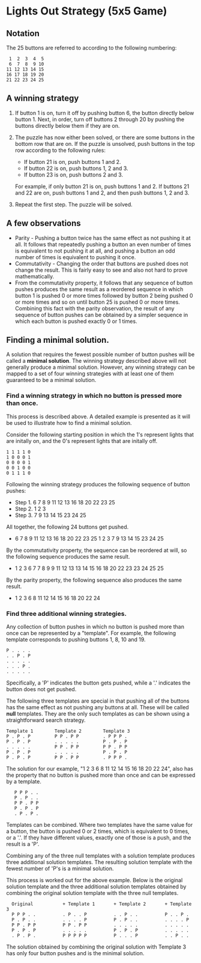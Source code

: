 # Lights Out Strategy (5x5 Game)

## Notation

The 25 buttons are referred to according to the following numbering:
```
 1  2  3  4  5
 6  7  8  9 10
11 12 13 14 15
16 17 18 19 20
21 22 23 24 25
```

## A winning strategy

1. If button 1 is on, turn it off by pushing button 6, the button directly
   below button 1.  Next, in order, turn off buttons 2 through 20 by pushing the
   buttons directly below them if they are on.
1. The puzzle has now either been solved, or there are some buttons in the
   bottom row that are on.  If the puzzle is unsolved, push buttons in the top row
   according to the following rules:
   *  If button 21 is on, push buttons 1 and 2.
   *  If button 22 is on, push buttons 1, 2 and 3.
   *  If button 23 is on, push buttons 2 and 3.

   For example, if only button 21 is on, push buttons 1 and 2.  If buttons 21 and
   22 are on, push buttons 1 and 2, and then push buttons 1, 2 and 3.
1. Repeat the first step.  The puzzle will be solved.

## A few observations
* Parity - Pushing a button twice has the same effect as not pushing it at all.
  It follows that repeatedly pushing a button an even number of times is
  equivalent to not pushing it at all, and pushing a button an odd number of
  times is equivalent to pushing it once.
* Commutativity - Changing the order that buttons are pushed does not change the
  result.  This is fairly easy to see and also not hard to prove mathematically.
* From the commutativity property, it follows that any sequence of button pushes
  produces the same result as a reordered sequence in which button 1 is pushed 0
  or more times followed by button 2 being pushed 0 or more times and so on until
  button 25 is pushed 0 or more times.  Combining this fact with the parity
  observation, the result of any sequence of button pushes can be obtained by a
  simpler sequence in which each button is pushed exactly 0 or 1 times.

## Finding a minimal solution.

A solution that requires the fewest possible number of button pushes will be
called a **minimal solution**. The winning strategy described above will not
generally produce a minimal solution. However, any winning strategy can be
mapped to a set of four winning strategies with at least one of them guaranteed
to be a minimal solution.

### Find a winning strategy in which no button is pressed more than once.
This process is described above.  A detailed example is presented as it will be
used to illustrate how to find a minimal solution.

Consider the following starting position in which the 1's represent lights that
are initally on, and the 0's represent lights that are initally off.
```
1 1 1 1 0
1 0 0 0 1
0 0 0 0 1
0 0 1 0 0
0 1 1 1 0
```
Following the winning strategy produces the following sequence of button pushes:
* Step 1.  6 7 8 9 11 12 13 16 18 20 22 23 25
* Step 2.  1 2 3
* Step 3.  7 9 13 14 15 23 24 25

All together, the following 24 buttons get pushed.
* 6 7 8 9 11 12 13 16 18 20 22 23 25 1 2 3 7 9 13 14 15 23 24 25

By the commutativity property, the sequence can be reordered at will, so the
following sequence produces the same result.
* 1 2 3 6 7 7 8 9 9 11 12 13 13 14 15 16 18 20 22 23 23 24 25 25

By the parity property, the following sequence also produces the same result.
* 1 2 3 6 8 11 12 14 15 16 18 20 22 24

### Find three additional winning strategies.
Any collection of button pushes in which no button is pushed more than once can
be represented by a "template".  For example, the following template
corresponds to pushing buttons 1, 8, 10 and 19.
```
P . . . .
. . P . P
. . . . .
. . . P .
. . . . .
```
Specifically, a 'P' indicates the button gets pushed, while a '.' indicates the
button does not get pushed.

The following three templates are special in that pushing all of the buttons has
the same effect as not pushing any buttons at all. These will be called **null**
templates. They are the only such templates as can be shown using a
straightforward search strategy.
```
Template 1        Template 2        Template 3
P . P . P         P P . P P         . P P P .
P . P . P         . . . . .         P . P . P
. . . . .         P P . P P         P P . P P
P . P . P         . . . . .         P . P . P
P . P . P         P P . P P         . P P P .
```

The solution for our example, "1 2 3 6 8 11 12 14 15 16 18 20 22 24", also has
the property that no button is pushed more than once and can be expressed by a
template.
```
   P P P . .
   P . P . .
   P P . P P
   P . P . P
   . P . P .
```

Templates can be combined. Where two templates have the same value for a button,
the button is pushed 0 or 2 times, which is equivalent to 0 times, or a '.'. If
they have different values, exactly one of those is a push, and the result is a 'P'.

Combining any of the three null templates with a solution template produces
three additional solution templates. The resulting solution template with the
fewest number of 'P's is a minimal solution.

This process is worked out for the above example. Below is the original
solution template and the three additional solution templates obtained by
combining the original solution template with the three null templates.
```
  Original           + Template 1       + Template 2       + Template 3
  P P P . .          . P . . P          . . P . .          P . . P .
  P . P . .          . . . . P          P . P . .          . . . . P
  P P . P P          P P . P P          . . . . .          . . . . .
  P . P . P          . . . . .          P . P . P          . . . . .
  . P . P .          P P P P P          P . . . P          . . P . .
```
The solution obtained by combining the original solution with Template 3 has
only four button pushes and is the minimal solution.
